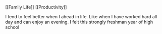 [[Family Life]] [[Productivity]]

I tend to feel better when I ahead in life. Like when I have worked hard all day and can enjoy an evening. I felt this strongly freshman year of high school 